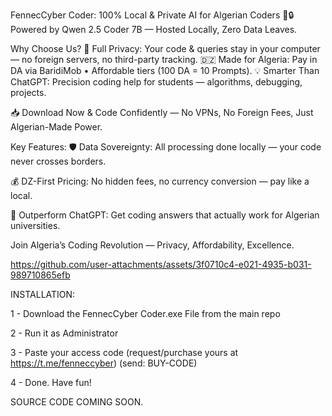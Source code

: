 FennecCyber Coder: 100% Local & Private AI for Algerian Coders 🦊🔒
Powered by Qwen 2.5 Coder 7B — Hosted Locally, Zero Data Leaves.

Why Choose Us?
🔐 Full Privacy: Your code & queries stay in your computer — no foreign servers, no third-party tracking.
🇩🇿 Made for Algeria: Pay in DA via BaridiMob • Affordable tiers (100 DA = 10 Prompts).
💡 Smarter Than ChatGPT: Precision coding help for students — algorithms, debugging, projects.

📥 Download Now & Code Confidently — No VPNs, No Foreign Fees, Just Algerian-Made Power.

Key Features:
🛡️ Data Sovereignty: All processing done locally — your code never crosses borders.

💰 DZ-First Pricing: No hidden fees, no currency conversion — pay like a local.

🚀 Outperform ChatGPT: Get coding answers that actually work for Algerian universities.

Join Algeria’s Coding Revolution — Privacy, Affordability, Excellence.





https://github.com/user-attachments/assets/3f0710c4-e021-4935-b031-989710865efb





INSTALLATION:

1 - Download the FennecCyber Coder.exe File from the main repo	

2 - Run it as Administrator	

3 - Paste your access code (request/purchase yours at https://t.me/fenneccyber)	(send: BUY-CODE)

4 - Done. Have fun!	




SOURCE CODE COMING SOON.

